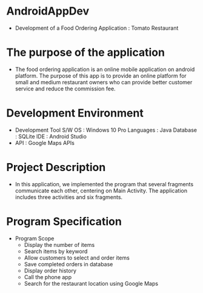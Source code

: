 # AndroidAppDev
 - Development of a Food Ordering Application : Tomato Restaurant

# The purpose of the application
 - The food ordering application is an online mobile application on android platform. The purpose of this app is to provide an online platform for small and medium restaurant owners who can provide better customer service and reduce the commission fee.

# Development Environment
 - Development Tool
    S/W  OS : Windows 10 Pro
    Languages : Java
    Database : SQLite
    IDE : Android Studio
 - API : Google Maps APIs

# Project Description
 - In this application, we implemented the program that several fragments communicate each other, centering on Main Activity. The application includes three activities and six fragments.

# Program Specification
 - Program Scope
   - Display the number of items
   - Search items by keyword
   - Allow customers to select and order items
   - Save completed orders in database
   - Display order history
   - Call the phone app
   - Search for the restaurant location using Google Maps
